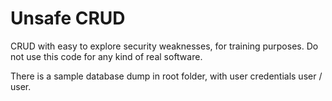 # Unsafe CRUD

CRUD with easy to explore security weaknesses, for training purposes. Do not use this code for any kind of real software.

There is a sample database dump in root folder, with user credentials user / user.
